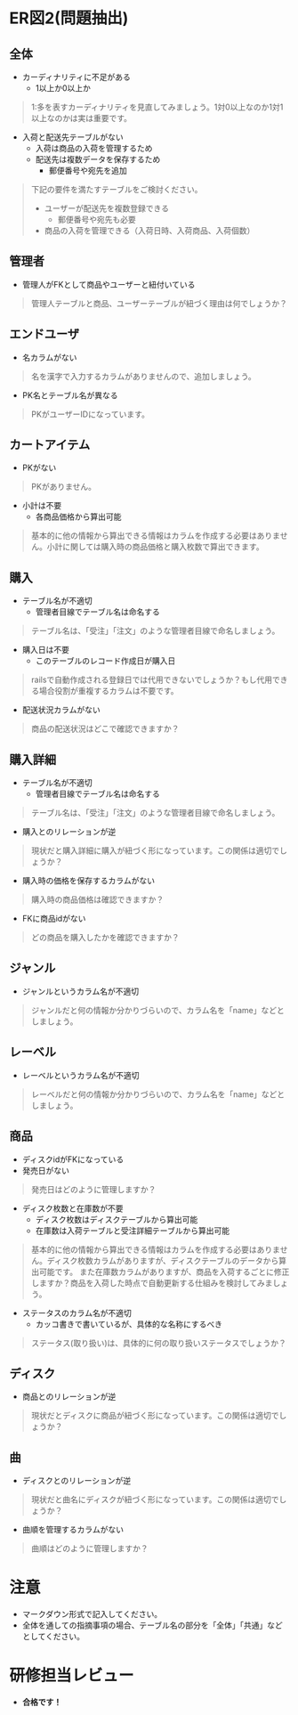 # ER図2(問題抽出)
## 全体
- カーディナリティに不足がある
    - 1以上か0以上か
> 1:多を表すカーディナリティを見直してみましょう。1対0以上なのか1対1以上なのかは実は重要です。
- 入荷と配送先テーブルがない
    - 入荷は商品の入荷を管理するため
    - 配送先は複数データを保存するため
        - 郵便番号や宛先を追加
> 下記の要件を満たすテーブルをご検討ください。
> - ユーザーが配送先を複数登録できる
>   - 郵便番号や宛先も必要
> - 商品の入荷を管理できる（入荷日時、入荷商品、入荷個数）

## 管理者
- 管理人がFKとして商品やユーザーと紐付いている
> 管理人テーブルと商品、ユーザーテーブルが紐づく理由は何でしょうか？

## エンドユーザ
- 名カラムがない
> 名を漢字で入力するカラムがありませんので、追加しましょう。
- PK名とテーブル名が異なる
> PKがユーザーIDになっています。

## カートアイテム
- PKがない
> PKがありません。
- 小計は不要
    - 各商品価格から算出可能
> 基本的に他の情報から算出できる情報はカラムを作成する必要はありません。小計に関しては購入時の商品価格と購入枚数で算出できます。

## 購入
- テーブル名が不適切
    - 管理者目線でテーブル名は命名する
> テーブル名は、「受注」「注文」のような管理者目線で命名しましょう。
- 購入日は不要
    - このテーブルのレコード作成日が購入日
> railsで自動作成される登録日では代用できないでしょうか？もし代用できる場合役割が重複するカラムは不要です。
- 配送状況カラムがない
> 商品の配送状況はどこで確認できますか？

## 購入詳細
- テーブル名が不適切
    - 管理者目線でテーブル名は命名する
> テーブル名は、「受注」「注文」のような管理者目線で命名しましょう。
- 購入とのリレーションが逆
> 現状だと購入詳細に購入が紐づく形になっています。この関係は適切でしょうか？
- 購入時の価格を保存するカラムがない
> 購入時の商品価格は確認できますか？
- FKに商品idがない
> どの商品を購入したかを確認できますか？

## ジャンル
- ジャンルというカラム名が不適切
> ジャンルだと何の情報か分かりづらいので、カラム名を「name」などとしましょう。

## レーベル
- レーベルというカラム名が不適切
> レーベルだと何の情報か分かりづらいので、カラム名を「name」などとしましょう。

## 商品
- ディスクidがFKになっている
- 発売日がない
> 発売日はどのように管理しますか？
- ディスク枚数と在庫数が不要
    - ディスク枚数はディスクテーブルから算出可能
    - 在庫数は入荷テーブルと受注詳細テーブルから算出可能
> 基本的に他の情報から算出できる情報はカラムを作成する必要はありません。ディスク枚数カラムがありますが、ディスクテーブルのデータから算出可能です。
> また在庫数カラムがありますが、商品を入荷するごとに修正しますか？商品を入荷した時点で自動更新する仕組みを検討してみましょう。
- ステータスのカラム名が不適切
    - カッコ書きで書いているが、具体的な名称にするべき
> ステータス(取り扱い)は、具体的に何の取り扱いステータスでしょうか？

## ディスク
- 商品とのリレーションが逆
> 現状だとディスクに商品が紐づく形になっています。この関係は適切でしょうか？

## 曲
- ディスクとのリレーションが逆
> 現状だと曲名にディスクが紐づく形になっています。この関係は適切でしょうか？
- 曲順を管理するカラムがない
> 曲順はどのように管理しますか？

# 注意
* マークダウン形式で記入してください。
* 全体を通しての指摘事項の場合、テーブル名の部分を「全体」「共通」などとしてください。

# 研修担当レビュー
- **合格です！**
